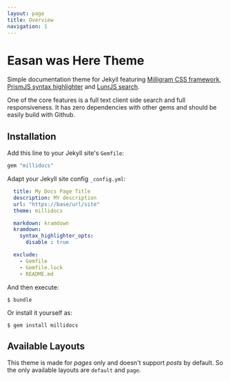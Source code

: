 ```yaml
---
layout: page
title: Overview
navigation: 1
---
```


# Easan was Here Theme

Simple documentation theme for Jekyll featuring [Milligram CSS framework](http://milligram.io/), [PrismJS syntax highlighter](http://prismjs.com/) and [LunrJS search](https://lunrjs.com/).

One of the core features is a full text client side search and full responsiveness. It has zero dependencies with other gems and should be easily build with Github.

## Installation

Add this line to your Jekyll site's `Gemfile`:

```ruby
gem "millidocs"
```

Adapt your Jekyll site config `_config.yml`:

```yaml
  title: My Docs Page Title
  description: MY description
  url: "https://base/url/site"
  theme: millidocs

  markdown: kramdown
  kramdown:
    syntax_highlighter_opts:
      disable : true

  exclude:
    - Gemfile
    - Gemfile.lock
    - README.md
```

And then execute:

    $ bundle

Or install it yourself as:

    $ gem install millidocs

## Available Layouts

This theme is made for _pages_ only and doesn't support _posts_ by default. So the only available layouts are `default` and `page`.
